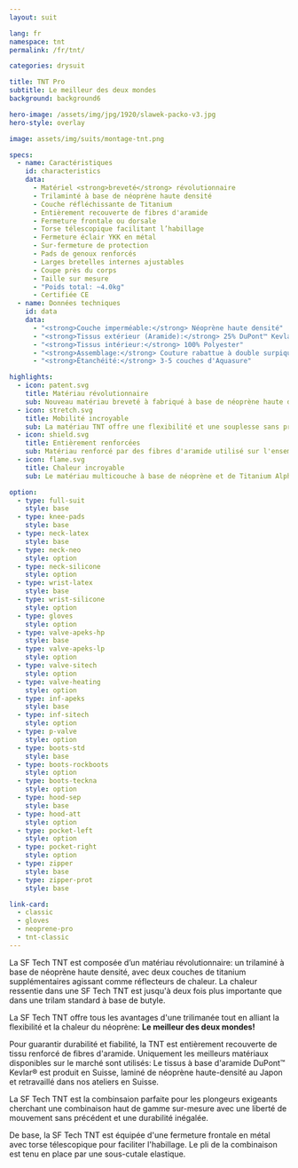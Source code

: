 ```yaml
---
layout: suit

lang: fr
namespace: tnt
permalink: /fr/tnt/

categories: drysuit

title: TNT Pro
subtitle: Le meilleur des deux mondes
background: background6

hero-image: /assets/img/jpg/1920/slawek-packo-v3.jpg
hero-style: overlay

image: assets/img/suits/montage-tnt.png

specs:
  - name: Caractéristiques
    id: characteristics
    data:
      - Matériel <strong>breveté</strong> révolutionnaire
      - Trilaminté à base de néoprène haute densité
      - Couche réfléchissante de Titanium 
      - Entièrement recouverte de fibres d'aramide
      - Fermeture frontale ou dorsale
      - Torse télescopique facilitant l’habillage
      - Fermeture éclair YKK en métal
      - Sur-fermeture de protection
      - Pads de genoux renforcés
      - Larges bretelles internes ajustables
      - Coupe près du corps
      - Taille sur mesure
      - "Poids total: ~4.0kg"
      - Certifiée CE
  - name: Données techniques
    id: data
    data:
      - "<strong>Couche imperméable:</strong> Néoprène haute densité"
      - "<strong>Tissus extérieur (Aramide):</strong> 25% DuPont™ Kevlar® / 75% Nylon"
      - "<strong>Tissus intérieur:</strong> 100% Polyester"
      - "<strong>Assemblage:</strong> Couture rabattue à double surpiqure"
      - "<strong>Étanchéité:</strong> 3-5 couches d'Aquasure"

highlights:
  - icon: patent.svg
    title: Matériau révolutionnaire
    sub: Nouveau matériau breveté à fabriqué à base de néoprène haute densité
  - icon: stretch.svg
    title: Mobilité incroyable
    sub: La matériau TNT offre une flexibilité et une souplesse sans précédent
  - icon: shield.svg
    title: Entièrement renforcées
    sub: Matériau renforcé par des fibres d'aramide utilisé sur l'ensemble de la combinaison
  - icon: flame.svg
    title: Chaleur incroyable
    sub: Le matériau multicouche à base de néoprène et de Titanium Alpha est jusqu'à deux fois plus chaud qu'un trilaminé classique

option:
  - type: full-suit
    style: base
  - type: knee-pads
    style: base
  - type: neck-latex
    style: base
  - type: neck-neo
    style: option
  - type: neck-silicone
    style: option
  - type: wrist-latex
    style: base
  - type: wrist-silicone
    style: option
  - type: gloves
    style: option
  - type: valve-apeks-hp
    style: base
  - type: valve-apeks-lp
    style: option
  - type: valve-sitech
    style: option
  - type: valve-heating
    style: option
  - type: inf-apeks
    style: base
  - type: inf-sitech
    style: option
  - type: p-valve
    style: option
  - type: boots-std
    style: base
  - type: boots-rockboots
    style: option
  - type: boots-teckna
    style: option
  - type: hood-sep
    style: base
  - type: hood-att
    style: option
  - type: pocket-left
    style: option
  - type: pocket-right
    style: option
  - type: zipper
    style: base
  - type: zipper-prot
    style: base

link-card:
  - classic
  - gloves
  - neoprene-pro
  - tnt-classic
---
```

La SF Tech TNT est composée d’un matériau révolutionnaire: un trilaminé à base de néoprène haute densité, avec deux couches de titanium supplémentaires agissant comme réflecteurs de chaleur. La chaleur ressentie dans une SF Tech TNT est jusqu'à deux fois plus importante que dans une trilam standard à base de butyle.

La SF Tech TNT offre tous les avantages d'une trilimanée tout en alliant la flexibilité et la chaleur du néoprène: <strong>Le meilleur des deux mondes!</strong>

Pour guarantir durabilité et fiabilité, la TNT est entièrement recouverte de tissu renforcé de fibres d'aramide. Uniquement les meilleurs matériaux disponibles sur le marché sont utilisés: Le tissus à base d'aramide DuPont™ Kevlar® est produit en Suisse, laminé de néoprène haute-densité au Japon et retravaillé dans nos ateliers en Suisse.

La SF Tech TNT est la combinsaion parfaite pour les plongeurs exigeants cherchant une combinaison haut de gamme sur-mesure avec une liberté de mouvement sans précédent et une durabilité inégalée.

De base, la SF Tech TNT est équipée d'une fermeture frontale en métal avec torse télescopique pour faciliter l'habillage. Le pli de la combinaison est tenu en place par une sous-cutale elastique.
